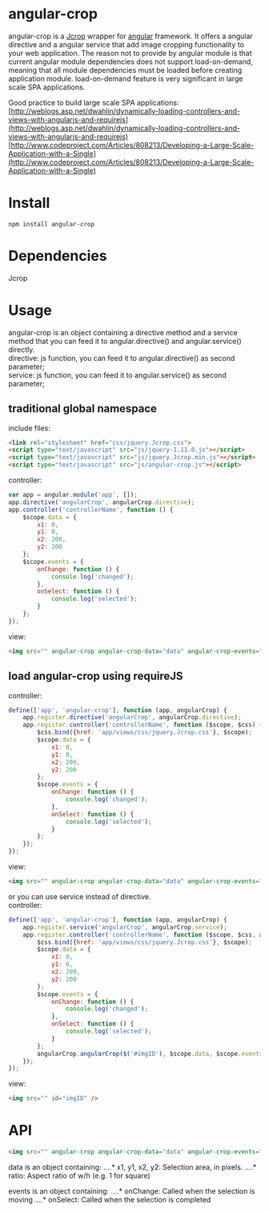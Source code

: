 # angular-crop
angular-crop is a [Jcrop](http://deepliquid.com/content/Jcrop.html) wrapper for [angular](https://angularjs.org/) framework. It offers a angular directive and a angular service that add image cropping functionality to your web application. The reason not to provide by angular module is that current angular module dependencies does not support load-on-demand, meaning that all module dependencies must be loaded before creating application module. load-on-demand feature is very significant in large scale SPA applications.

Good practice to build large scale SPA applications: <br>
[http://weblogs.asp.net/dwahlin/dynamically-loading-controllers-and-views-with-angularjs-and-requirejs](http://weblogs.asp.net/dwahlin/dynamically-loading-controllers-and-views-with-angularjs-and-requirejs)
[http://www.codeproject.com/Articles/808213/Developing-a-Large-Scale-Application-with-a-Single](http://www.codeproject.com/Articles/808213/Developing-a-Large-Scale-Application-with-a-Single) <br>


# Install
```console
npm install angular-crop 
```

# Dependencies
Jcrop

# Usage
angular-crop is an object containing a directive method and a service method that you can feed it to angular.directive() and 
angular.service() directly. <br>
directive: js function, you can feed it to angular.directive() as second parameter;<br>
service: js function, you can feed it to angular.service() as second parameter; <br>
## traditional global namespace 
include files:
```html
<link rel="stylesheet" href="css/jquery.Jcrop.css">
<script type="text/javascript" src="js/jquery-1.11.0.js"></script>
<script type="text/javascript" src="js/jquery.Jcrop.min.js"></script>
<script type="text/javascript" src="js/angular-crop.js"></script>
```
controller: 
```js
var app = angular.module('app', []);
app.directive('angularCrop', angularCrop.directive);
app.controller('controllerName', function () {
	$scope.data = {
		x1: 0,
		y1: 0,
		x2: 200,
		y2: 200
	};
	$scope.events = {
		onChange: function () {
			console.log('changed');
		},
		onSelect: function () {
			console.log('selected');
		}
	};
});
```
view:
```html
<img src="" angular-crop angular-crop-data="data" angular-crop-events="events" />
```

## load angular-crop using requireJS
controller:
```js
define(['app', 'angular-crop'], function (app, angularCrop) {
	app.register.directive('angularCrop', angularCrop.directive);
	app.register.controller('controllerName', function ($scope, $css) {
		$css.bind({href: 'app/views/css/jquery.Jcrop.css'}, $scope);
		$scope.data = {
			x1: 0, 
			y1: 0,
			x2: 200,
			y2: 200
		};
		$scope.events = {
			onChange: function () {
				console.log('changed');
			},
			onSelect: function () {
				console.log('selected');
			}
		};
	});
});
```
view:
```html
<img src="" angular-crop angular-crop-data="data" angular-crop-events="events" />
```

or you can use service instead of directive. <br>
controller:
```js
define(['app', 'angular-crop'], function (app, angularCrop) {
	app.register.service('angularCrop', angularCrop.service);
	app.register.controller('controllerName', function ($scope, $css, angularCrop) {
		$css.bind({href: 'app/views/css/jquery.Jcrop.css'}, $scope);
		$scope.data = {
			x1: 0, 
			y1: 0,
			x2: 200,
			y2: 200
		};
		$scope.events = {
			onChange: function () {
				console.log('changed');
			},
			onSelect: function () {
				console.log('selected');
			}
		};
		angularCrop.angularCrop($('#imgID'), $scope.data, $scope.events);
	});
});
```
view:
```html
<img src="" id="imgID" />
```

# API
```html
<img src="" angular-crop angular-crop-data="data" angular-crop-events="events">
```
data is an object containing:
....* x1, y1, x2, y2: Selection area, in pixels.
....* ratio: Aspect ratio of w/h (e.g. 1 for square)

events is an object containing:
....* onChange: Called when the selection is moving
....* onSelect: Called when the selection is completed




